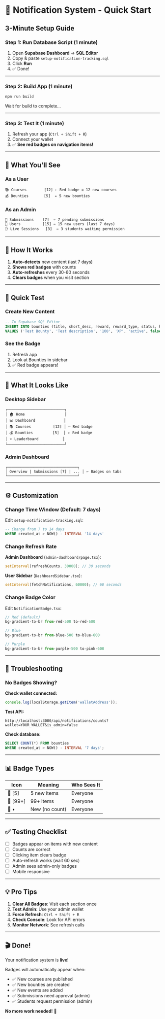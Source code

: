# 🚀 Notification System - Quick Start

## 3-Minute Setup Guide

### Step 1: Run Database Script (1 minute)

1. Open **Supabase Dashboard** → **SQL Editor**
2. Copy & paste `setup-notification-tracking.sql`
3. Click **Run**
4. ✅ Done!

---

### Step 2: Build App (1 minute)

```bash
npm run build
```

Wait for build to complete...

---

### Step 3: Test It (1 minute)

1. Refresh your app (`Ctrl + Shift + R`)
2. Connect your wallet
3. ✅ **See red badges on navigation items!**

---

## 🎯 What You'll See

### As a User
```
📚 Courses        [12] ← Red badge = 12 new courses
💰 Bounties       [5]  ← 5 new bounties
```

### As an Admin
```
📝 Submissions    [7]  ← 7 pending submissions
👥 Users          [15] ← 15 new users (last 7 days)
✋ Live Sessions   [3]  ← 3 students waiting permission
```

---

## 🔔 How It Works

1. **Auto-detects** new content (last 7 days)
2. **Shows red badges** with counts
3. **Auto-refreshes** every 30-60 seconds
4. **Clears badges** when you visit section

---

## 🧪 Quick Test

### Create New Content
```sql
-- In Supabase SQL Editor
INSERT INTO bounties (title, short_desc, reward, reward_type, status, hidden)
VALUES ('Test Bounty', 'Test description', '100', 'XP', 'active', false);
```

### See the Badge
1. Refresh app
2. Look at Bounties in sidebar
3. ✅ Red badge appears!

---

## 🎨 What It Looks Like

### Desktop Sidebar
```
┌──────────────────────────┐
│ 🏠 Home                  │
│ 📊 Dashboard             │
│ 📚 Courses          [12] │ ← Red badge
│ 💰 Bounties         [5]  │ ← Red badge
│ ⭐ Leaderboard           │
└──────────────────────────┘
```

### Admin Dashboard
```
┌────────────────────────────────┐
│ Overview | Submissions [7] | ... │ ← Badges on tabs
└────────────────────────────────┘
```

---

## ⚙️ Customization

### Change Time Window (Default: 7 days)

Edit `setup-notification-tracking.sql`:
```sql
-- Change from 7 to 14 days
WHERE created_at > NOW() - INTERVAL '14 days'
```

### Change Refresh Rate

**Admin Dashboard** (`admin-dashboard/page.tsx`):
```typescript
setInterval(refreshCounts, 30000); // 30 seconds
```

**User Sidebar** (`DashboardSidebar.tsx`):
```typescript
setInterval(fetchNotifications, 60000); // 60 seconds
```

### Change Badge Color

Edit `NotificationBadge.tsx`:
```typescript
// Red (default)
bg-gradient-to-br from-red-500 to-red-600

// Blue
bg-gradient-to-br from-blue-500 to-blue-600

// Purple
bg-gradient-to-br from-purple-500 to-pink-600
```

---

## 🚨 Troubleshooting

### No Badges Showing?

**Check wallet connected:**
```javascript
console.log(localStorage.getItem('walletAddress'));
```

**Test API:**
```
http://localhost:3000/api/notifications/counts?wallet=YOUR_WALLET&is_admin=false
```

**Check database:**
```sql
SELECT COUNT(*) FROM bounties 
WHERE created_at > NOW() - INTERVAL '7 days';
```

---

## 📊 Badge Types

| Icon | Meaning | Who Sees It |
|------|---------|-------------|
| 🔴 [5] | 5 new items | Everyone |
| 🔴 [99+] | 99+ items | Everyone |
| 🔴 • | New (no count) | Everyone |

---

## ✅ Testing Checklist

- [ ] Badges appear on items with new content
- [ ] Counts are correct
- [ ] Clicking item clears badge
- [ ] Auto-refresh works (wait 60 sec)
- [ ] Admin sees admin-only badges
- [ ] Mobile responsive

---

## 💡 Pro Tips

1. **Clear All Badges**: Visit each section once
2. **Test Admin**: Use your admin wallet
3. **Force Refresh**: `Ctrl + Shift + R`
4. **Check Console**: Look for API errors
5. **Monitor Network**: See refresh calls

---

## 🎬 Done!

Your notification system is **live**! 

Badges will automatically appear when:
- ✅ New courses are published
- ✅ New bounties are created
- ✅ New events are added
- ✅ Submissions need approval (admin)
- ✅ Students request permission (admin)

**No more work needed!** 🎉

